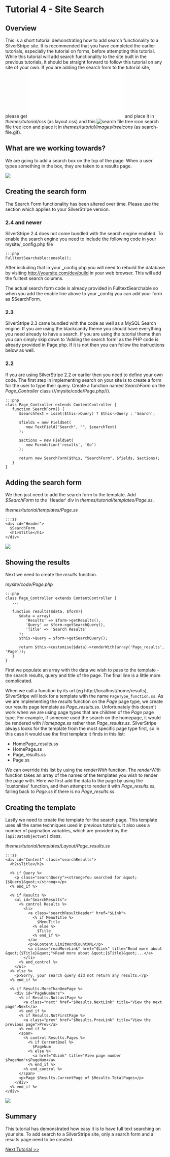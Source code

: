 # Tutorial 4 - Site Search

## Overview

This is a short tutorial demonstrating how to add search functionality to a SilverStripe site. It is recommended that
you have completed the earlier tutorials, especially the tutorial on forms, before attempting this tutorial. While this
tutorial will add search functionality to the site built in the previous tutorials, it should be straight forward to
follow this tutorial on any site of your own. If you are adding the search form to the tutorial site, please get
![this updated css file](_images/layout.css) and place it in *themes/tutorial/css* (as layout.css) and this
![search file tree icon](_images/search-file.gif) search file tree icon and place it in *themes/tutorial/images/treeicons* (as
search-file.gif).

## What are we working towards?

We are going to add a search box on the top of the page. When a user types something in the box, they are taken to a
results page.

![](_images/searchresults-small.png)




## Creating the search form

The Search Form functionality has been altered over time. Please use the section which applies to your SilverStripe
version.

### 2.4 and newer

SilverStripe 2.4 does not come bundled with the search engine enabled. To enable the search engine you need to include
the following code in your mysite/_config.php file

	:::php
	FulltextSearchable::enable();


After including that in your _config.php you will need to rebuild the database by visiting http://yoursite.com/dev/build
in your web browser. This will add the fulltext search columns.

The actual search form code is already provided in FulltextSearchable so when you add the enable line above to your
_config you can add your form as $SearchForm.

### 2.3

SilverStripe 2.3 came bundled with the code as well as a MySQL Search engine. If you are using the blackcandy theme you
should have everything you need already to have a search. If you are using the tutorial theme then you can simply skip
down to 'Adding the search form' as the PHP code is already provided in Page.php. If it is not then you can follow the
instructions below as well.
### 2.2

If you are using SilverStripe 2.2 or earlier then you need to define your own code. The first step in implementing
search on your site is to create a form for the user to type their query. Create a function named *SearchForm* on the
*Page_Controller* class (//mysite/code/Page.php//).

	:::php
	class Page_Controller extends ContentController {
	   function SearchForm() {
	      $searchText = isset($this->Query) ? $this->Query : 'Search';
			
	      $fields = new FieldSet(
	         new TextField("Search", "", $searchText)
	      );
	
	      $actions = new FieldSet(
	         new FormAction('results', 'Go')
	      );
	
	      return new SearchForm($this, "SearchForm", $fields, $actions);
	   }
	}




## Adding the search form

We then just need to add the search form to the template. Add *$SearchForm* to the 'Header' div in
*themes/tutorial/templates/Page.ss*.

*themes/tutorial/templates/Page.ss*

	:::ss
	<div id="Header">
	  $SearchForm
	  <h1>$Title</h1>
	</div>


![](_images/searchform.png)

## Showing the results

Next we need to create the *results* function.

*mysite/code/Page.php*

	:::php
	class Page_Controller extends ContentController {
	   ...	
	
	   function results($data, $form){
	      $data = array(
	         'Results' => $form->getResults(),
	         'Query' => $form->getSearchQuery(),
	         'Title' => 'Search Results'
	      );
	      $this->Query = $form->getSearchQuery();
		
	      return $this->customise($data)->renderWith(array('Page_results', 'Page'));
	   }
	}


First we populate an array with the data we wish to pass to the template - the search results, query and title of the
page. The final line is a little more complicated.

When we call a function by its url (eg http://localhost/home/results), SilverStripe will look for a template with the
name `PageType_function.ss`. As we are implementing the *results* function on the *Page* page type, we create our
results page template as *Page_results.ss*. Unfortunately this doesn't work when we are using page types that are
children of the *Page* page type. For example, if someone used the search on the homepage, it would be rendered with
*Homepage.ss* rather than *Page_results.ss*. SilverStripe always looks for the template from the most specific page type
first, so in this case it would use the first template it finds in this list:

*  HomePage_results.ss
*  HomePage.ss
*  Page_results.ss
*  Page.ss

We can override this list by using the *renderWith* function. The *renderWith* function takes an array of the names of
the templates you wish to render the page with. Here we first add the data to the page by using the 'customise'
function, and then attempt to render it with *Page_results.ss*, falling back to *Page.ss* if there is no
*Page_results.ss*.


## Creating the template

Lastly we need to create the template for the search page. This template uses all the same techniques used in previous
tutorials. It also uses a number of pagination variables, which are provided by the `[api:DataObjectSet]`
class.

*themes/tutorial/templates/Layout/Page_results.ss*

	:::ss
	<div id="Content" class="searchResults">
	  <h2>$Title</h2>
		
	  <% if Query %>
	    <p class="searchQuery"><strong>You searched for &quot;{$Query}&quot;</strong></p>
	  <% end_if %>
			
	  <% if Results %>
	    <ul id="SearchResults">
	      <% control Results %>
	        <li>
	          <a class="searchResultHeader" href="$Link">
	            <% if MenuTitle %>
	              $MenuTitle
	            <% else %>
	              $Title
	            <% end_if %>
	          </a>
	          <p>$Content.LimitWordCountXML</p>
	          <a class="readMoreLink" href="$Link" title="Read more about &quot;{$Title}&quot;">Read more about &quot;{$Title}&quot;...</a>
	        </li>
	      <% end_control %>
	    </ul>
	  <% else %>
	    <p>Sorry, your search query did not return any results.</p>
	  <% end_if %>
				
	  <% if Results.MoreThanOnePage %>
	    <div id="PageNumbers">
	      <% if Results.NotLastPage %>
	        <a class="next" href="$Results.NextLink" title="View the next page">Next</a>
	      <% end_if %>
	      <% if Results.NotFirstPage %>
	        <a class="prev" href="$Results.PrevLink" title="View the previous page">Prev</a>
	      <% end_if %>
	      <span>
	        <% control Results.Pages %>
	          <% if CurrentBool %>
	            $PageNum
	          <% else %>
	            <a href="$Link" title="View page number $PageNum">$PageNum</a>
	          <% end_if %>
	        <% end_control %>
	      </span>
	      <p>Page $Results.CurrentPage of $Results.TotalPages</p>
	    </div>
	  <% end_if %>
	</div>


![](_images/searchresults.png)


## Summary

This tutorial has demonstrated how easy it is to have full text searching on your site. To add search to a SilverStripe
site, only a search form and a results page need to be created.

[Next Tutorial >>](5-dataobject-relationship-management)

